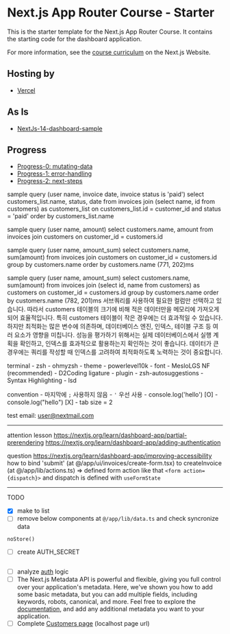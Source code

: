 # Next.js App Router Course - Starter

This is the starter template for the Next.js App Router Course. It contains the starting code for the dashboard application.

For more information, see the [course curriculum](https://nextjs.org/learn) on the Next.js Website.

## Hosting by

- [Vercel](https://nextjs-dashboard-omega-five-86.vercel.app/)

## As Is

- [NextJs-14-dashboard-sample](https://nextjs-dashboard-7wb3cqb4f-nonames-projects-14106afd.vercel.app/)

## Progress

- [Progress-0: mutating-data](https://nextjs.org/learn/dashboard-app/mutating-data)
- [Progress-1: error-handling](https://nextjs.org/learn/dashboard-app/error-handling)
- [Progress-2: next-steps](https://nextjs.org/learn/dashboard-app/next-steps)

sample query (user name, invoice date, invoice status is 'paid')
select customers_list.name, status, date from invoices join (select name, id from customers) as customers_list on customers_list.id = customer_id and status = 'paid' order by customers_list.name

sample query (user name, amount)
select customers.name, amount from invoices join customers on customer_id = customers.id

sample query (user name, amount_sum)
select customers.name, sum(amount) from invoices join customers on customer_id = customers.id group by customers.name order by customers.name
(771, 202)ms

sample query (user name, amount_sum)
select customers.name, sum(amount) from invoices join (select id, name from customers) as customers on customer_id = customers.id group by customers.name order by customers.name
(782, 201)ms
서브쿼리를 사용하여 필요한 컬럼만 선택하고 있습니다. 따라서 customers 테이블의 크기에 비해 적은 데이터만을 메모리에 가져오게 되어 효율적입니다. 특히 customers 테이블이 작은 경우에는 더 효과적일 수 있습니다.
하지만 최적화는 많은 변수에 의존하며, 데이터베이스 엔진, 인덱스, 테이블 구조 등 여러 요소가 영향을 미칩니다. 성능을 평가하기 위해서는 실제 데이터베이스에서 실행 계획을 확인하고, 인덱스를 효과적으로 활용하는지 확인하는 것이 좋습니다. 데이터가 큰 경우에는 쿼리를 작성할 때 인덱스를 고려하여 최적화하도록 노력하는 것이 중요합니다.

terminal
    - zsh
    - ohmyzsh
      - theme
        - powerlevel10k
      - font
        - MesloLGS NF (recommended)
        - D2Coding ligature
      - plugin
        - zsh-autosuggestions
        - Syntax Highlighting
        - lsd

convention
    - 마지막에 `;` 사용하지 않음
    - `'` 우선 사용
      - console.log('hello') [O]
      - console.log("hello") [X]
    - tab size = 2

test email: <user@nextmail.com>

---

attention lesson
<https://nextjs.org/learn/dashboard-app/partial-prerendering>
<https://nextjs.org/learn/dashboard-app/adding-authentication>

question
<https://nextjs.org/learn/dashboard-app/improving-accessibility>
how to bind 'submit' (at @/app/ui/invoices/create-form.tsx) to createInvoice (at @/app/lib/actions.ts)
=> defined form action like that `<form action={dispatch}>` and dispatch is defined with `useFormState`

---

TODO

- [x] make to list
- [ ] remove below components at `@/app/lib/data.ts` and check syncronize data

```import { unstable_noStore as noStore } from 'next/cache'
noStore()
```

- [ ] create AUTH_SECRET

```openssl rand -base64 32
```

- [ ] analyze [auth](https://nextjs.org/learn/dashboard-app/adding-authentication) logic
- [ ] The Next.js Metadata API is powerful and flexible, giving you full control over your application's metadata. Here, we've shown you how to add some basic metadata, but you can add multiple fields, including keywords, robots, canonical, and more. Feel free to explore the [documentation](https://nextjs.org/docs/app/api-reference/functions/generate-metadata), and add any additional metadata you want to your application.
- [ ] Complete [Customers page](http://localhost:3000/dashboard/customers) (localhost page url)
